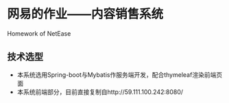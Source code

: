 # 网易的作业——内容销售系统
Homework of NetEase

## 技术选型
- 本系统选用Spring-boot与Mybatis作服务端开发，配合thymeleaf渲染前端页面
- 本系统前端部分，目前直接复制自http://59.111.100.242:8080/